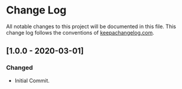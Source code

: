 # Change Log
All notable changes to this project will be documented in this file. This change log follows the conventions of [keepachangelog.com](http://keepachangelog.com/).

## [1.0.0 - 2020-03-01]
### Changed
- Initial Commit.